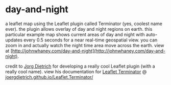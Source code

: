 # day-and-night
a leaflet map using the Leaflet plugin called Terminator (yes, coolest name ever). the plugin allows overlay of day and night regions on earth. this particular example map shows current areas of day and night with auto-updates every 0.5 seconds for a near real-time geospatial view. you can zoom in and actually watch the night time area move across the earth. view at [http://johnwhaney.com/day-and-night](http://johnwhaney.com/day-and-night).

credit to [Jorg Dietrich](https://github.com/joergdietrich) for developing a really cool Leaflet plugin (with a really cool name).
view his documentation for [Leaflet Terminator](https://github.com/joergdietrich/Leaflet.Terminator) @ [joergdietrich.github.io/Leaflet.Terminator/](http://joergdietrich.github.io/Leaflet.Terminator/)
